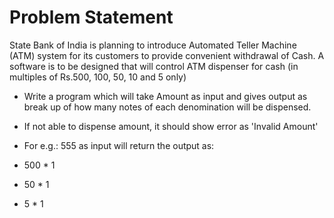 # Problem Statement
  State Bank of India is planning to introduce Automated Teller Machine (ATM) system for its customers to provide convenient withdrawal of Cash. A software is to be designed that will control ATM dispenser for cash (in multiples of Rs.500, 100, 50, 10 and 5 only)

  - Write a program which will take Amount as input and gives output as break up of how many notes of each denomination will be dispensed.

  - If not able to dispense amount, it should show error as 'Invalid Amount'

  - For e.g.:
555 as input will return the output as:
- 500 * 1 
- 50 * 1 
- 5 * 1